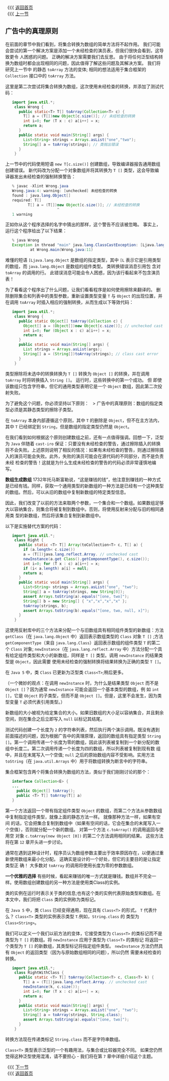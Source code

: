 《《《 [返回首页](../README.md)       <br/>
《《《 [上一节](04_Array_Creation.md)

## 广告中的真理原则

在前面的章节中我们看到，将集合转换为数组的简单方法将不起作用。 我们可能会尝试的第一个解决方案是添加一个未经检查的演员表，但我们很快会看到，这导致更令
人困惑的问题。 正确的解决方案需要我们去反思。 由于将任何泛型结构转换为数组时都会出现相同的问题，因此值得了解这些问题及其解决方案。 我们将研究上一节中
的静态 `toArray` 方法的变体; 相同的想法适用于集合框架的 `Collection` 接口中的 `toArray` 方法。

这里是第二次尝试将集合转换为数组，这次使用未经检查的转换，并添加了测试代码：

```java
   import java.util.*;
    class Wrong {
      public static<T> T[] toArray(Collection<T> c) {
        T[] a = (T[])new Object[c.size()]; // 未经检查的转换
        int i=0; for (T x : c) a[i++] = x;
        return a;
      }
      public static void main(String[] args) {
        List<String> strings = Arrays.asList("one","two");
        String[] a = toArray(strings); // 类抛出错误
      }
    }
```

上一节中的代码使用短语 `new T[c.size()]` 创建数组，导致编译器报告通用数组创建错误。 新代码改为分配一个对象数组并将其转换为 `T []` 类型，这会导致编
译器发出未经检查的强制转换警告：

```java
   % javac -Xlint Wrong.java
   Wrong.java:4: warning: [unchecked] 未经检查的转换
   found : java.lang.Object[]
   required: T[]
		  T[] a = (T[])new Object[c.size()]; // 未经检查的转换
					   ^
   1 warning
```

正如你从这个程序选择的名字中猜出的那样，这个警告不应该被忽略。 事实上，运行这个程序给出了以下结果：

```java
   % java Wrong
   Exception in thread "main" java.lang.ClassCastException: [Ljava.lang.Object;
		   at Wrong.main(Wrong.java:11)
```

难懂的短语 `[Ljava.lang.Object` 是数组的指定类型，其中 `[L` 表示它是引用类型的数组，而 `java.lang.Object` 是数组的组件类型。 类转换错误消息引用包
含对 `toArray` 的调用的行。 此错误消息可能会令人困惑，因为该行看起来不包含演员表！

为了看看这个程序出了什么问题，让我们看看程序是如何使用擦除来翻译的。 删除删除集合和列表中的类型参数，重新设置类型变量 `T` 与 `Object` 的出现位置，并
在调用 `toArray` 时插入相应的强制转换，从而生成以下等效代码：

```java
   import java.util.*;
    class Wrong {
      public static Object[] toArray(Collection c) {
        Object[] a = (Object[])new Object[c.size()]; // unchecked cast
        int i=0; for (Object x : c) a[i++] = x;
        return a;
      }
      public static void main(String[] args) {
        List strings = Arrays.asList(args);
        String[] a = (String[])toArray(strings); // class cast error
      }
    }
```

类型擦除将未选中的转换转换为 `T []` 转换为 `Object []` 的转换，并在调用 `toArray` 时将转换插入 `String []`。 运行时，这些转换中的第一个成功。 但
即使该数组只包含字符串，但它的通用类型表明它是一个 `Object` 数组，因此第二次投射失败。

为了避免这个问题，你必须坚持以下原则：
  > 广告中的真理原则：数组的指定类型必须是其静态类型的擦除子类型。

在 `toArray` 本身内部遵循这个原则，其中 `T` 的删除是 `Object`，但不在主方法内，其中 `T` 已经绑定到 `String`，但是数组的指定类型仍然是 `Object`。

在我们看到如何根据这个原则创建数组之前，还有一点值得强调。回想一下，泛型为 `Java` 伴随着 `cast-iro` 保证：只要没有未经检查的警告，通过擦除插入的转换
将不会失败。上述原则说明了相反的情况：如果有未经检查的警告，则通过擦除插入的演员可能会失败。此外，失败的演员可能会在源代码的不同部分，而不是负责未经
检查的警告！这就是为什么生成未经检查的警告的代码必须非常谨慎地编写。

**数组生成数组** 1732年托马斯富勒说，“这是赚钱的钱”，他注意到赚钱的一种方式是已经有钱。同样，获取一个通用类型的新数组的一种方法是已经有一个这种类型
的数组。然后，可以从旧的数组中复制新数组的特定类型信息。

因此，我们改变了以前的方法来取两个参数，一个集合和一个数组。如果数组足够大以容纳集合，则集合将被复制到数组中。否则，将使用反射来分配与旧的相同通用类
型的新数组，然后将该集合复制到新数组中。

以下是实施替代方案的代码：

```java
   import java.util.*;
    class Right {
      public static <T> T[] Array(toCollection<T> c, T[] a) {
        if (a.length< c.size())
        a = (T[])java.lang.reflect.Array. // unchecked cast
        newInstance(a.get Class().getComponentType(), c.size());
        int i=0; for (T x : c) a[i++] = x;
        if (i< a.length) a[i] = null;
        return a;
      }
      public static void main(String[] args) {
        List<String> strings = Arrays.asList("one", "two");
        String[] a = toArray(strings, new String[0]);
        assert Arrays.toString(a).equals("[one, two]");
        String[] b = new String[] { "x","x","x","x" };
        toArray(strings, b);
        assert Arrays.toString(b).equals("[one, two, null, x]");
      }
    }
```

这使用反射库中的三个方法来分配一个与旧数组具有相同组件类型的新数组：方法 `getClass`（在 `java.lang.Object` 中）返回表示数组类型的 `Class` 对象 
`T []` ;方法 `getComponentType`（来自 `java.lang.Class`）返回表示数组的组件类型 `T` 的第二个 `Class` 对象; `newInstance`（在 
`java.lang.reflect.Array` 中）方法分配一个具有给定组件类型和大小的新数组，同样是 `T []` 类型。调用 `newInstance` 的结果类型是 `Object`，因此需要
使用未经检查的强制转换将结果转换为正确的类型 `T []`。

在 `Java 5` 中，类 `Class` 已更新为泛型类 `Class<T>`;稍后更多。

（一个微妙的观点：在调用 `newInstance` 时，为什么是结果类型 `Object` 而不是 `Object []`？因为通常 `newInstance` 可能会返回一个基本类型的数组，例
如 `int []`，它是 `Object` 的子类型，但而不是 `Object []`。但是，这里不会发生，因为类型变量  `T` 必须代表引用类型。）

新数组的大小被视为给定集合的大小。如果旧数组的大小足以容纳集合，并且剩余空间，则在集合之后立即写入 `null` 以标记其结尾。

测试代码创建一个长度为 `2` 的字符串列表，然后执行两个演示调用。既没有遇到前面描述的问题，因为根据广告中的真理原理，返回的数组具有指定类型 
`String []`。第一个调用传递一个长度为零的数组，因此该列表被复制到一个新分配的数组中长度二。第二次调用传递一个长度为四的数组，所以列表被复制到现有数
组中，并且在末尾写入一个空值; `null` 之后的原始数组内容不受影响。实用方法 `toString`（在 `java.util.Arrays` 中）用于将数组转换为断言中的字符串。

集合框架包含两个将集合转换为数组的方法，类似于我们刚刚讨论的那个：

```java
   interface Collection<E> {
   ...
     public Object[] toArray();
     public <T> T[] toArray(T[] a)
   }
```

第一个方法返回一个带有指定组件类型 `Object` 的数组，而第二个方法从参数数组中复制指定组件类型，就像上面的静态方法一样。 就像那种方法一样，如果有空间
的话，它会把集合复制到数组中（如果有空间的话，它会在集合的末尾写入一个空值），否则就分配一个新的数组。 对第一个方法 `c.toArray()` 的调用返回与使用空
对象 `c.toArray(new Object [0])` 的第二个方法调用相同的结果。 这些方法将在第 `12` 章开头进一步讨论。

通常在遇到这种设计时，程序员认为数组参数主要出于效率原因存在，以便通过重新使用数组来最小化分配。 这确实是设计的一个好处，但它的主要目的是让指定类型正
确！ 大多数对 `toArray` 的调用将使用长度为零的参数数组。

**一个优雅的选择** 有些时候，看起来赚钱的唯一方式就是赚钱。数组并不完全一样。使用数组创建数组的另一种方法是使用类Class的实例。

类的实例在运行时表示关于类的信息;也有这个类的实例代表原始类型和数组。在本文中，我们将把 `Class` 类的实例称为类标记。

在 `Java 5` 中，类 `Class` 已经变得通用，现在具有 `Class<T>` 的形式。 `T` 代表什么？ `Class<T>` 类型的实例表示类型 `T`.例如，`String.class` 的
类型为 `Class<String>`。

我们可以定义一个我们以前方法的变体，它接受类型为 `Class<T>` 的类标记而不是类型为 `T []` 的数组。将 `newInstance` 应用于类型为 `Class<T>` 的类标记
将返回一个类型为 `T []` 的新数组，其类型标记将指定组件类型。 `newInstance` 方法仍然具有 `Object` 的返回类型（因为与原始数组相同的问题），所以仍然
需要未经检查的转换。

```java
   import java.util.*;
    class RightWithClass {
      public static <T> T[] toArray(Collection<T> c, Class<T> k) {
        T[] a = (T[])java.lang.reflect.Array. // unchecked cast
        newInstance(k, c.size());
        int i=0; for (T x : c) a[i++] = x;
        return a;
      }
      public static void main(String[] args) {
        List<String> strings = Arrays.asList("one", "two");
        String[] a = toArray(strings, String.class);
        assert Arrays.toString(a).equals("[one, two]");
      }
    }
```

转换方法现在传递类标记 `String.class` 而不是字符串数组。

`Class<T>` 类型表示泛型的一个有趣用法，与集合或比较器完全不同。 如果您仍然觉得这种泛型使用混淆，请不要担心 - 我们将在第 `7` 章中详细介绍这个主题。

《《《 [下一节](06_The_Principle_of_Indecent_Exposure.md)      <br/>
《《《 [返回首页](../README.md)
